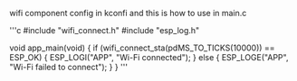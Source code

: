 wifi component config in kconfi and this is how to use in main.c


'''c
#include "wifi_connect.h"
#include "esp_log.h"

void app_main(void) {
    if (wifi_connect_sta(pdMS_TO_TICKS(10000)) == ESP_OK) {
        ESP_LOGI("APP", "Wi-Fi connected");
    } else {
        ESP_LOGE("APP", "Wi-Fi failed to connect");
    }
}
'''
